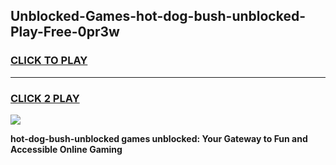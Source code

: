 
## Unblocked-Games-hot-dog-bush-unblocked-Play-Free-0pr3w
<h3>
<a href="https://premium76.site?title=hot-dog-bush-unblocked&ref=21A">CLICK TO PLAY</a></h3>
<hr>

<h3>
<a href="https://premium76.site?title=hot-dog-bush-unblocked&ref=21A">CLICK 2 PLAY</a>
  
</h3>

<a href="https://premium76.site?title=hot-dog-bush-unblocked&ref=21A"><img src="https://clearcache.store/games.png"></a>


**hot-dog-bush-unblocked games unblocked: Your Gateway to Fun and Accessible Online Gaming**
